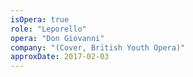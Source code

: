 ```yaml
---
isOpera: true
role: "Leporello"
opera: "Don Giovanni"
company: "(Cover, British Youth Opera)"
approxDate: 2017-02-03
---
```

